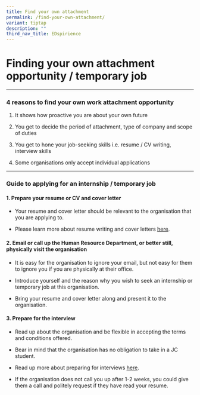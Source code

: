 ```yaml
---
title: Find your own attachment
permalink: /find-your-own-attachment/
variant: tiptap
description: ""
third_nav_title: EDspirience
---
```

<h1>Finding your own attachment opportunity / temporary job</h1>
<hr>
<h3><strong>4 reasons to&nbsp;find your own work attachment opportunity</strong></h3>
<ol>
<li>
<p>It shows how proactive you are about your own future</p>
</li>
<li>
<p>You get to decide the period&nbsp;of attachment, type of company&nbsp;and
scope of duties</p>
</li>
<li>
<p>You get to hone your job-seeking skills i.e. resume / CV writing, interview
skills</p>
</li>
<li>
<p>Some organisations only accept individual applications</p>
</li>
</ol>
<hr>
<h3><strong>Guide to applying for an internship / temporary job</strong></h3>
<h4>1. Prepare&nbsp;your resume or&nbsp;CV and cover letter</h4>
<ul>
<li>
<p>Your resume and cover letter should be relevant to the organisation that
you are applying to.</p>
</li>
<li>
<p>Please learn more about resume writing and cover letters&nbsp;<a href="https://www.nyjcecg.com/personal-branding" class="wixui-rich-text__text" rel="noopener noreferrer nofollow" target="_self"><u>here</u></a>.</p>
</li>
</ul>
<h4>2. Email or call up the Human Resource Department, or better still, physically visit the organisation</h4>
<ul>
<li>
<p>It is easy for the organisation to ignore your email, but not easy for
them to ignore you if you are physically at their office.</p>
</li>
<li>
<p>Introduce yourself and the reason why you wish to seek an internship or
temporary job at this organisation.</p>
</li>
<li>
<p>Bring your resume and cover letter along and present it to the organisation.</p>
</li>
</ul>
<h4>3. Prepare for the interview</h4>
<ul>
<li>
<p>Read up about the organisation and be flexible in accepting the terms
and conditions offered.</p>
</li>
<li>
<p>Bear in mind that the organisation has no obligation to take in a JC student.</p>
</li>
<li>
<p>Read up more about preparing for interviews <a href="https://www.nyjcecg.com/interview-preparation" class="wixui-rich-text__text" rel="noopener noreferrer nofollow" target="_self"><u>here</u></a>.&nbsp;</p>
</li>
<li>
<p>If the organisation does not call you up after 1-2 weeks, you could give
them a call and politely request if they have read your resume.</p>
</li>
</ul>
<p></p>